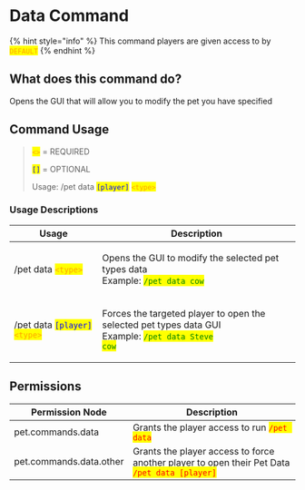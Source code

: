 # Data Command

{% hint style="info" %}
This command players are given access to by <mark style="color:orange;">`DEFAULT`</mark>
{% endhint %}

## What does this command do?

Opens the GUI that will allow you to modify the pet you have specified

## Command Usage

> <mark style="color:orange;">`<>`</mark> = REQUIRED
>
> <mark style="color:blue;">`[]`</mark> = OPTIONAL
>
>
>
> Usage: /pet data <mark style="color:blue;">`[player]`</mark> <mark style="color:orange;">`<type>`</mark>

### Usage Descriptions

| Usage                                                                                             | Description                                                                                                                                              |
| ------------------------------------------------------------------------------------------------- | -------------------------------------------------------------------------------------------------------------------------------------------------------- |
| /pet data <mark style="color:orange;">`<type>`</mark>                                             | <p>Opens the GUI to modify the selected pet types data<br>Example: <mark style="color:green;"><code>/pet data cow</code></mark></p>                      |
| /pet data <mark style="color:blue;">`[player]`</mark> <mark style="color:orange;">`<type>`</mark> | <p>Forces the targeted player to open the selected pet types data GUI<br>Example: <mark style="color:green;"><code>/pet data Steve cow</code></mark></p> |

## Permissions

| Permission Node         | Description                                                                                                                  |
| ----------------------- | ---------------------------------------------------------------------------------------------------------------------------- |
| pet.commands.data       | Grants the player access to run <mark style="color:red;">`/pet data`</mark>                                                  |
| pet.commands.data.other | Grants the player access to force another player to open their Pet Data <mark style="color:red;">`/pet data [player]`</mark> |
